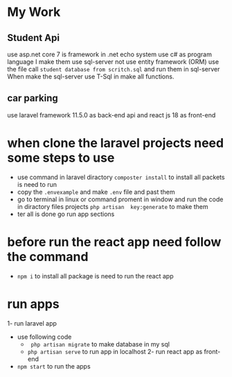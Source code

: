 # My Work 
## Student Api 
use asp.net core 7 is framework in .net echo system use c# as program language
I make them use sql-server not use entity framework (ORM)
use the file call `student database from scritch.sql` and run them in sql-server
When make the sql-server use T-Sql in make all functions.
## car parking 
use laravel framework 11.5.0 as back-end api and react js 18 as front-end 

# when clone the laravel projects need some steps to use
- use command in laravel diractory `composter install` to install all packets is need to run
- copy the `.envexample` and make `.env` file and past them
- go to terminal in linux or command proment in window and run the code in diractory files projects `php artisan  key:generate` to make them
- ter all is done go run app sections

# before run the react app need follow the command
- `npm i` to install all package is need to run the react app

# run apps
1- run laravel app 
  - use following code
      - ` php artisan migrate` to make database in my sql
      - `php artisan serve` to run app in localhost
2- run react app as front-end
  - `npm start` to run the apps
